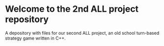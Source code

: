 # Welcome to the 2nd ALL project repository
A depository with files for our second ALL project, an old school turn-based strategy game written in C++.

